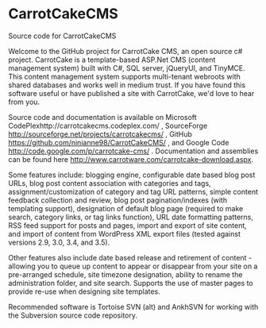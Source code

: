 # CarrotCakeCMS
Source code for CarrotCakeCMS

Welcome to the GitHub project for CarrotCake CMS, an open source c# project. CarrotCake is a template-based ASP.Net CMS (content management system) built with C#, SQL server, jQueryUI, and TinyMCE. This content management system supports multi-tenant webroots with shared databases and works well in medium trust. If you have found this software useful or have published a site with CarrotCake, we'd love to hear from you.

Source code and documentation is available on Microsoft CodePlexhttp://carrotcakecms.codeplex.com/ , SourceForge http://sourceforge.net/projects/carrotcakecms/ , GitHub https://github.com/ninianne98/CarrotCakeCMS/ , and Google Code http://code.google.com/p/carrotcake-cms/ . Documentation and assemblies can be found here http://www.carrotware.com/carrotcake-download.aspx.

Some features include: blogging engine, configurable date based blog post URLs, blog post content association with categories and tags, assignment/customization of category and tag URL patterns, simple content feedback collection and review, blog post pagination/indexes (with templating support), designation of default blog page (required to make search, category links, or tag links function), URL date formatting patterns, RSS feed support for posts and pages, import and export of site content, and import of content from WordPress XML export files (tested against versions 2.9, 3.0, 3.4, and 3.5).

Other features also include date based release and retirement of content - allowing you to queue up content to appear or disappear from your site on a pre-arranged schedule, site timezone designation, ability to rename the administration folder, and site search. Supports the use of master pages to provide re-use when designing site templates.

Recommended software is Tortoise SVN (alt) and AnkhSVN for working with the Subversion source code repository.
